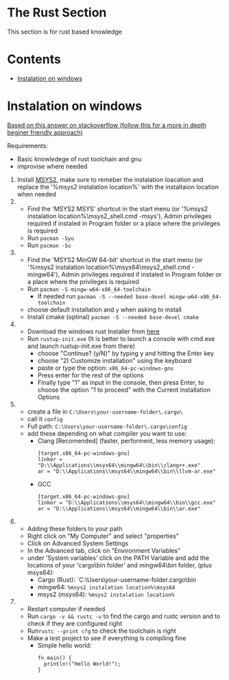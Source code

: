 # The Rust Section

This section is for rust based knowledge

# Contents

- [Instalation on windows](#instalation-on-windows)

# Instalation on windows
[Based on this answer on stackoverflow (follow this for a more in depth beginer friendly approach)](https://stackoverflow.com/questions/21196525/rust-installation-on-windows/68835925#68835925)

Requirements:
- Basic knowledege of rust toolchain and gnu
- improvise where needed

1. Install [MSYS2](https://www.msys2.org/), make sure to remeber the instalation loacation and replace the '%msys2 instalation location%' with the instaltaion location when needed
2.  - Find the 'MSYS2 MSYS' shortcut in the start menu (or '%msys2 instalation location%\msys2_shell.cmd -msys'), Admin privileges required if instaled in Program folder or a place where the privileges is required
    - Run `pacman -Syu`
    - Run `pacman -Su`
3.  - Find the 'MSYS2 MinGW 64-bit' shortcut in the start menu (or '%msys2 instalation location%\msys64\msys2_shell.cmd -mingw64'), Admin privileges required if instaled in Program folder or a place where the privileges is required
    - Run `pacman -S mingw-w64-x86_64-toolchain`
      - If needed run `pacman -S --needed base-devel mingw-w64-x86_64-toolchain`
    - choose default installation and `y` when asking to install
    - Install cmake (optinal) `pacman -S --needed base-devel cmake`
4.  - Download the windows rust Installer from [here](https://www.rust-lang.org/tools/install)
    - Run `rustup-init.exe` (It is better to launch a console with cmd.exe and launch rustup-init.exe from there)
      - choose "Continue? (y/N)" by typing y and hitting the Enter key
      - choose "2) Customize installation" using the keyboard
      - paste or type the option:  `x86_64-pc-windows-gnu`
      - Press enter for the rest of the options
      - Finally type "1" as input in the console, then press Enter, to choose the option "1 to proceed" with the Current installation Options
5.  - create a file in `C:\Users\your-username-folder\.cargo\`
    - call it `config`
    - Full path: `C:\Users\your-username-folder\.cargo\config`
    - add these depending on what compiler you want to use:
      - Clang [Recomended] (faster, performent, less memory usage):
        ```
        [target.x86_64-pc-windows-gnu]
        linker = "D:\\Applications\\msys64\\mingw64\\bin\\clang++.exe"
        ar = "D:\\Applications\\msys64\\mingw64\\bin\\llvm-ar.exe"
        ```
      - GCC
        ```
        [target.x86_64-pc-windows-gnu]
        linker = "D:\\Applications\\msys64\\mingw64\\bin\\gcc.exe"
        ar = "D:\\Applications\\msys64\\mingw64\\bin\\ar.exe"
        ```
6.  - Adding these folders to your path
    - Right click on "My Computer" and select "properties"
    - Click on Advanced System Settings
    - In the Advanced tab, click on "Environment Variables"
    - under 'System variables' click on the PATH Variable and add the locations of your 'cargo\bin folder' and mingw64\bin folder, (plus msys64):
      - Cargo (Rust): `C:\Users\your-username-folder\.cargo\bin
      - mingw64: `%msys2 instalation location%\msys64`
      - msys2 (msys64): `%msys2 instalation location%`
7.  - Restart computer if needed
    - Run `cargo -v && rustc -v` to find the cargo and rustc version and to check if they are configured right
    - Run`rustc --print cfg` to check the toolchain is right
    - Make a test project to see if everything is compiling fine
      - Simple hello world:
        ```
        fn main() {
          println!("Hello World!");
        }
        ```
